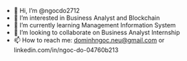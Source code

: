 - 👋 Hi, I’m @ngocdo2712
- 👀 I’m interested in Business Analyst and Blockchain
- 🌱 I’m currently learning Management Information System
- 💞️ I’m looking to collaborate on Business Analyst Internship 
- 📫 How to reach me: dominhngoc.neu@gmail.com or linkedin.com/in/ngoc-do-04760b213


<!---
ngocdo2712/ngocdo2712 is a ✨ special ✨ repository because its `README.md` (this file) appears on your GitHub profile.
You can click the Preview link to take a look at your changes.
--->
